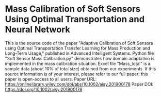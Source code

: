# Mass Calibration of Soft Sensors Using Optimal Transportation and Neural Network
This is the source code of the paper "Adaptive Calibration of Soft Sensors using Optimal Transportation Transfer Learning for Mass Production and Long-Term Usage," published in Advanced Intelligent Systems. 
Python file "Soft Sensor Mass Calibration.py" demonstrates how domain adaptation is implemented in the mass calibration situation. Excel file "Mass_total" is a sample data (about 10% of total size) obtained from our experiments.
If this source information is of your interest, please refer to our full paper; this paper is open-access to all users.
Paper URL: https://onlinelibrary.wiley.com/doi/abs/10.1002/aisy.201900178
Paper DOI: https://doi.org/10.1002/aisy.201900178
